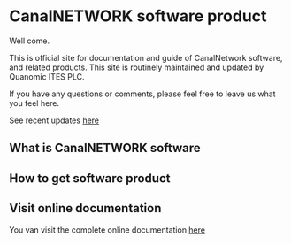# CanalNETWORK software product
Well come.

This is official site for documentation and guide of CanalNetwork software, and related products. This site is routinely maintained and updated by Quanomic ITES PLC.

If you have any questions or comments, please feel free to leave us what you feel here.

See recent updates [here](update%20notes%20Nov2021.md)

## What is CanalNETWORK software


## How to get software product


## Visit online documentation
You van visit the complete online documentation [here](Introduction.md)

